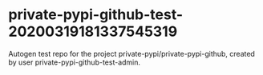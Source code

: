 # private-pypi-github-test-20200319181337545319
Autogen test repo for the project private-pypi/private-pypi-github, created by user private-pypi-github-test-admin.
